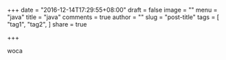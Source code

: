 +++
date = "2016-12-14T17:29:55+08:00"
draft = false
image = ""
menu = "java"
title = "java"
comments = true
author = ""
slug = "post-title"
tags = [
  "tag1",
  "tag2",
]
share = true

+++


woca
